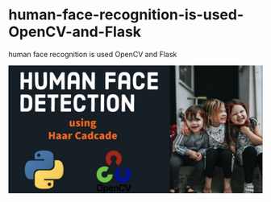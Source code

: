 # human-face-recognition-is-used-OpenCV-and-Flask
human face recognition is used  OpenCV and Flask


![Drag Racing](https://github.com/Nawaf-Almansour/human-face-recognition-is-used-OpenCV-and-Flask/blob/main/img/Screen%20Shot%201443-01-01%20at%207.42.51%20AM.png)

